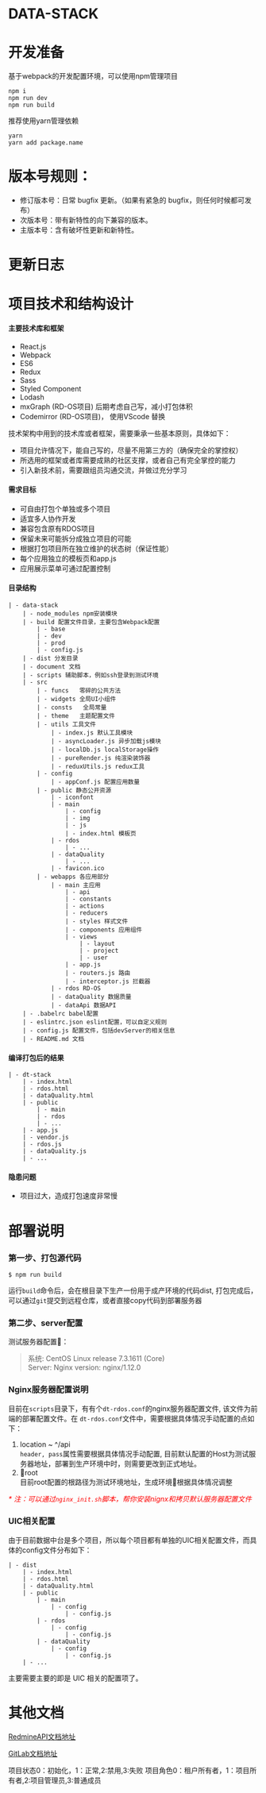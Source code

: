 # DATA-STACK

# 开发准备

基于webpack的开发配置环境，可以使用npm管理项目

```
npm i
npm run dev
npm run build
```
推荐使用yarn管理依赖

```
yarn
yarn add package.name
```

# 版本号规则：
- 修订版本号：日常 bugfix 更新。（如果有紧急的 bugfix，则任何时候都可发布）
- 次版本号：带有新特性的向下兼容的版本。
- 主版本号：含有破坏性更新和新特性。

# 更新日志

# 项目技术和结构设计

#### 主要技术库和框架

- React.js
- Webpack
- ES6
- Redux
- Sass
- Styled Component
- Lodash
- mxGraph (RD-OS项目) 后期考虑自己写，减小打包体积
- Codemirror (RD-OS项目)， 使用VScode 替换

技术架构中用到的技术库或者框架，需要秉承一些基本原则，具体如下：
- 项目允许情况下，能自己写的，尽量不用第三方的（确保完全的掌控权）
- 所选用的框架或者库需要成熟的社区支撑，或者自己有完全掌控的能力
- 引入新技术前，需要跟组员沟通交流，并做过充分学习

#### 需求目标

- 可自由打包个单独或多个项目
- 适宜多人协作开发
- 兼容包含原有RDOS项目
- 保留未来可能拆分成独立项目的可能
- 根据打包项目所在独立维护的状态树（保证性能）
- 每个应用独立的模板页和app.js
- 应用展示菜单可通过配置控制


#### 目录结构

```
| - data-stack
    | - node_modules npm安装模块
    | - build 配置文件目录，主要包含Webpack配置
        | - base
        | - dev
        | - prod
        | - config.js
    | - dist 分发目录
    | - document 文档
    | - scripts 辅助脚本，例如ssh登录到测试环境
    | - src
        | - funcs   零碎的公共方法
        | - widgets 全局UI小组件
        | - consts   全局常量
        | - theme   主题配置文件
        | - utils 工具文件
            | - index.js 默认工具模块
            | - asyncLoader.js 异步加载js模块
            | - localDb.js localStorage操作
            | - pureRender.js 纯渲染装饰器
            | - reduxUtils.js redux工具
        | - config
            | - appConf.js 配置应用数量
        | - public 静态公开资源
            | - iconfont
            | - main
                | - config
                | - img
                | - js
                | - index.html 模板页
            | - rdos
                | - ...
            | - dataQuality
                | - ...
            | - favicon.ico
        | - webapps 各应用部分
            | - main 主应用
                | - api
                | - constants
                | - actions
                | - reducers
                | - styles 样式文件
                | - components 应用组件
                | - views
                    | - layout
                    | - project
                    | - user
                | - app.js
                | - routers.js 路由
                | - interceptor.js 拦截器
            | - rdos RD-OS
            | - dataQuality 数据质量
            | - dataApi 数据API
    | - .babelrc babel配置
    | - eslintrc.json eslint配置，可以自定义规则
    | - config.js 配置文件，包括devServer的相关信息
    | - README.md 文档
```

#### 编译打包后的结果
```
| - dt-stack
    | - index.html
    | - rdos.html
    | - dataQuality.html
    | - public
        | - main
        | - rdos
        | - ...
    | - app.js
    | - vendor.js
    | - rdos.js
    | - dataQuality.js
    | - ...
```

#### 隐患问题
- 项目过大，造成打包速度非常慢


# 部署说明

### 第一步、打包源代码
```
$ npm run build
```
运行`build`命令后，会在根目录下生产一份用于成产环境的代码dist,
打包完成后，可以通过`git`提交到远程仓库，或者直接copy代码到部署服务器

### 第二步、server配置
测试服务器配置：
> 系统: CentOS Linux release 7.3.1611 (Core)<br>
> Server: Nginx version: nginx/1.12.0

### Nginx服务器配置说明
目前在`scripts`目录下，有有个`dt-rdos.conf`的nginx服务器配置文件, 该文件为前端的部署配置文件。在
`dt-rdos.conf`文件中，需要根据具体情况手动配置的点如下：

1. location ~ ^/api <br>
`header, pass`属性需要根据具体情况手动配置, 
目前默认配置的Host为测试服务器地址，部署到生产环境中时，则需要更改到正式地址。
2. root <br>
目前root配置的根路径为测试环境地址，生成环境根据具体情况调整

<i style="color:red">* 注：可以通过`nginx_init.sh`脚本，帮你安装nignx和拷贝默认服务器配置文件</i>

### UIC相关配置
由于目前数据中台是多个项目，所以每个项目都有单独的UIC相关配置文件，而具体的config文件分布如下：

```
| - dist
    | - index.html
    | - rdos.html
    | - dataQuality.html
    | - public
        | - main
            | - config
                | - config.js
        | - rdos
            | - config
                | - config.js
        | - dataQuality
            | - config
                | - config.js
    | - ...
```
主要需要主要的即是 UIC 相关的配置项了。

# 其他文档

[RedmineAPI文档地址](http://redmine.prod.dtstack.cn/projects/rdos1/wiki)

[GitLab文档地址](http://git.dtstack.cn/dtstack/rdos-docs)

项目状态0：初始化，1：正常,2:禁用,3:失败
项目角色0：租户所有者，1：项目所有者,2:项目管理员,3:普通成员

